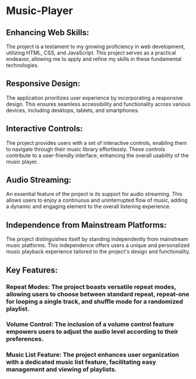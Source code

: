 # Music-Player

## Enhancing Web Skills:

The project is a testament to my growing proficiency in web development, utilizing HTML, CSS, and JavaScript. This project serves as a practical endeavor, allowing me to apply and refine my skills in these fundamental technologies.

## Responsive Design:

The application prioritizes user experience by incorporating a responsive design. This ensures seamless accessibility and functionality across various devices, including desktops, tablets, and smartphones.

## Interactive Controls:

The project provides users with a set of interactive controls, enabling them to navigate through their music library effortlessly. These controls contribute to a user-friendly interface, enhancing the overall usability of the music player.

## Audio Streaming:

An essential feature of the project is its support for audio streaming. This allows users to enjoy a continuous and uninterrupted flow of music, adding a dynamic and engaging element to the overall listening experience.

## Independence from Mainstream Platforms:

The project distinguishes itself by standing independently from mainstream music platforms. This independence offers users a unique and personalized music playback experience tailored to the project's design and functionality.

## Key Features:

### Repeat Modes: The project boasts versatile repeat modes, allowing users to choose between standard repeat, repeat-one for looping a single track, and shuffle mode for a randomized playlist.
### Volume Control: The inclusion of a volume control feature empowers users to adjust the audio level according to their preferences.
### Music List Feature: The project enhances user organization with a dedicated music list feature, facilitating easy management and viewing of playlists.